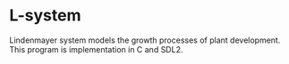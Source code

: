# L-system

Lindenmayer system models the growth processes of plant development. This program is implementation in C and SDL2.
